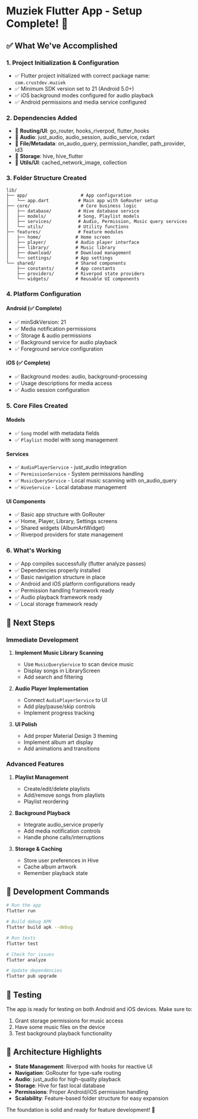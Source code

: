 # Muziek Flutter App - Setup Complete! 🎵

## ✅ What We've Accomplished

### 1. **Project Initialization & Configuration**
- ✅ Flutter project initialized with correct package name: `com.crustdev.muziek`
- ✅ Minimum SDK version set to 21 (Android 5.0+)
- ✅ iOS background modes configured for audio playback
- ✅ Android permissions and media service configured

### 2. **Dependencies Added**
- 🎯 **Routing/UI**: go_router, hooks_riverpod, flutter_hooks
- 🎵 **Audio**: just_audio, audio_session, audio_service, rxdart
- 📁 **File/Metadata**: on_audio_query, permission_handler, path_provider, id3
- 💾 **Storage**: hive, hive_flutter
- 🔧 **Utils/UI**: cached_network_image, collection

### 3. **Folder Structure Created**
```
lib/
├── app/                    # App configuration
│   └── app.dart           # Main app with GoRouter setup
├── core/                   # Core business logic
│   ├── database/          # Hive database service
│   ├── models/            # Song, Playlist models
│   ├── services/          # Audio, Permission, Music query services
│   └── utils/             # Utility functions
├── features/              # Feature modules
│   ├── home/             # Home screen
│   ├── player/           # Audio player interface
│   ├── library/          # Music library
│   ├── download/         # Download management
│   └── settings/         # App settings
└── shared/               # Shared components
    ├── constants/        # App constants
    ├── providers/        # Riverpod state providers
    └── widgets/          # Reusable UI components
```

### 4. **Platform Configuration**

#### Android (✅ Complete)
- ✅ minSdkVersion: 21
- ✅ Media notification permissions
- ✅ Storage & audio permissions
- ✅ Background service for audio playback
- ✅ Foreground service configuration

#### iOS (✅ Complete)
- ✅ Background modes: audio, background-processing
- ✅ Usage descriptions for media access
- ✅ Audio session configuration

### 5. **Core Files Created**

#### Models
- ✅ `Song` model with metadata fields
- ✅ `Playlist` model with song management

#### Services
- ✅ `AudioPlayerService` - just_audio integration
- ✅ `PermissionService` - System permissions handling
- ✅ `MusicQueryService` - Local music scanning with on_audio_query
- ✅ `HiveService` - Local database management

#### UI Components
- ✅ Basic app structure with GoRouter
- ✅ Home, Player, Library, Settings screens
- ✅ Shared widgets (AlbumArtWidget)
- ✅ Riverpod providers for state management

### 6. **What's Working**
- ✅ App compiles successfully (flutter analyze passes)
- ✅ Dependencies properly installed
- ✅ Basic navigation structure in place
- ✅ Android and iOS platform configurations ready
- ✅ Permission handling framework ready
- ✅ Audio playback framework ready
- ✅ Local storage framework ready

## 🚀 Next Steps

### Immediate Development
1. **Implement Music Library Scanning**
   - Use `MusicQueryService` to scan device music
   - Display songs in LibraryScreen
   - Add search and filtering

2. **Audio Player Implementation**
   - Connect `AudioPlayerService` to UI
   - Add play/pause/skip controls
   - Implement progress tracking

3. **UI Polish**
   - Add proper Material Design 3 theming
   - Implement album art display
   - Add animations and transitions

### Advanced Features
1. **Playlist Management**
   - Create/edit/delete playlists
   - Add/remove songs from playlists
   - Playlist reordering

2. **Background Playback**
   - Integrate audio_service properly
   - Add media notification controls
   - Handle phone calls/interruptions

3. **Storage & Caching**
   - Store user preferences in Hive
   - Cache album artwork
   - Remember playback state

## 🔧 Development Commands

```bash
# Run the app
flutter run

# Build debug APK
flutter build apk --debug

# Run tests
flutter test

# Check for issues
flutter analyze

# Update dependencies
flutter pub upgrade
```

## 📱 Testing

The app is ready for testing on both Android and iOS devices. Make sure to:
1. Grant storage permissions for music access
2. Have some music files on the device
3. Test background playback functionality

## 🎯 Architecture Highlights

- **State Management**: Riverpod with hooks for reactive UI
- **Navigation**: GoRouter for type-safe routing
- **Audio**: just_audio for high-quality playback
- **Storage**: Hive for fast local database
- **Permissions**: Proper Android/iOS permission handling
- **Scalability**: Feature-based folder structure for easy expansion

The foundation is solid and ready for feature development! 🚀
